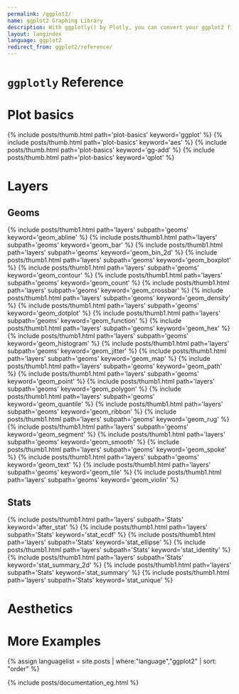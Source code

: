 ```yaml
---
permalink: /ggplot2/
name: ggplot2 Graphing Library
description: With ggplotly() by Plotly, you can convert your ggplot2 figures into interactive ones powered by plotly.js, ready for embedding into Dash applications.
layout: langindex
language: ggplot2
redirect_from: ggplot2/reference/
---
```


<h1 class="gg-mega"><code>ggplotly</code> Reference</h1>

<h1 class="gg-big">Plot basics</h2>

{% include posts/thumb.html path='plot-basics' keyword='ggplot' %}
{% include posts/thumb.html path='plot-basics' keyword='aes' %}
{% include posts/thumb.html path='plot-basics' keyword='gg-add' %}
{% include posts/thumb.html path='plot-basics' keyword='qplot' %}

<h1 class="gg-big">Layers</h2>
<h2 class="gg-sub">Geoms</h3>
{% include posts/thumb1.html path='layers' subpath='geoms' keyword='geom_abline' %}
{% include posts/thumb1.html path='layers' subpath='geoms' keyword='geom_bar' %}
{% include posts/thumb1.html path='layers' subpath='geoms' keyword='geom_bin_2d' %}
{% include posts/thumb1.html path='layers' subpath='geoms' keyword='geom_boxplot' %}
{% include posts/thumb1.html path='layers' subpath='geoms' keyword='geom_contour' %}
{% include posts/thumb1.html path='layers' subpath='geoms' keyword='geom_count' %}
{% include posts/thumb1.html path='layers' subpath='geoms' keyword='geom_crossbar' %}
{% include posts/thumb1.html path='layers' subpath='geoms' keyword='geom_density' %}
{% include posts/thumb1.html path='layers' subpath='geoms' keyword='geom_dotplot' %}
{% include posts/thumb1.html path='layers' subpath='geoms' keyword='geom_function' %}
{% include posts/thumb1.html path='layers' subpath='geoms' keyword='geom_hex' %}
{% include posts/thumb1.html path='layers' subpath='geoms' keyword='geom_histogram' %}
{% include posts/thumb1.html path='layers' subpath='geoms' keyword='geom_jitter' %}
{% include posts/thumb1.html path='layers' subpath='geoms' keyword='geom_map' %}
{% include posts/thumb1.html path='layers' subpath='geoms' keyword='geom_path' %}
{% include posts/thumb1.html path='layers' subpath='geoms' keyword='geom_point' %}
{% include posts/thumb1.html path='layers' subpath='geoms' keyword='geom_polygon' %}
{% include posts/thumb1.html path='layers' subpath='geoms' keyword='geom_quantile' %}
{% include posts/thumb1.html path='layers' subpath='geoms' keyword='geom_ribbon' %}
{% include posts/thumb1.html path='layers' subpath='geoms' keyword='geom_rug' %}
{% include posts/thumb1.html path='layers' subpath='geoms' keyword='geom_segment' %}
{% include posts/thumb1.html path='layers' subpath='geoms' keyword='geom_smooth' %}
{% include posts/thumb1.html path='layers' subpath='geoms' keyword='geom_spoke' %}
{% include posts/thumb1.html path='layers' subpath='geoms' keyword='geom_text' %}
{% include posts/thumb1.html path='layers' subpath='geoms' keyword='geom_tile' %}
{% include posts/thumb1.html path='layers' subpath='geoms' keyword='geom_violin' %}

<h2 class="gg-sub">Stats</h3>
{% include posts/thumb1.html path='layers' subpath='Stats' keyword='after_stat' %}
{% include posts/thumb1.html path='layers' subpath='Stats' keyword='stat_ecdf' %}
{% include posts/thumb1.html path='layers' subpath='Stats' keyword='stat_ellipse' %}
{% include posts/thumb1.html path='layers' subpath='Stats' keyword='stat_identity' %}
{% include posts/thumb1.html path='layers' subpath='Stats' keyword='stat_summary_2d' %}
{% include posts/thumb1.html path='layers' subpath='Stats' keyword='stat_summary' %}
{% include posts/thumb1.html path='layers' subpath='Stats' keyword='stat_unique' %}

<h1 class="gg-big">Aesthetics</h2>

<h1 class="gg-mega">More Examples</h1>

{% assign languagelist = site.posts | where:"language","ggplot2"  | sort: "order"  %}

{% include posts/documentation_eg.html %}

